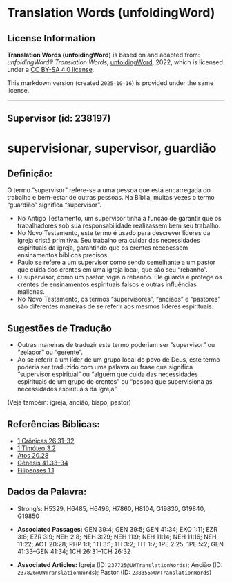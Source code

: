 # Translation Words (unfoldingWord)

## License Information

**Translation Words (unfoldingWord)** is based on and adapted from: _unfoldingWord® Translation Words_, [unfoldingWord](https://unfoldingword.org/utw), 2022, which is licensed under a [CC BY-SA 4.0 license](https://creativecommons.org/licenses/by-sa/4.0/legalcode.en).

This markdown version (created `2025-10-16`) is provided under the same license.



--------------------------------

## Supervisor (id: 238197)

supervisionar, supervisor, guardião
===================================

Definição:
----------

O termo “supervisor” refere\-se a uma pessoa que está encarregada do trabalho e bem\-estar de outras pessoas. Na Bíblia, muitas vezes o termo “guardião” significa “supervisor”.

* No Antigo Testamento, um supervisor tinha a função de garantir que os trabalhadores sob sua responsabilidade realizassem bem seu trabalho.
* No Novo Testamento, este termo é usado para descrever líderes da igreja cristã primitiva. Seu trabalho era cuidar das necessidades espirituais da igreja, garantindo que os crentes recebessem ensinamentos bíblicos precisos.
* Paulo se refere a um supervisor como sendo semelhante a um pastor que cuida dos crentes em uma igreja local, que são seu “rebanho”.
* O supervisor, como um pastor, vigia o rebanho. Ele guarda e protege os crentes de ensinamentos espirituais falsos e outras influências malignas.
* No Novo Testamento, os termos “supervisores”, “anciãos” e “pastores” são diferentes maneiras de se referir aos mesmos líderes espirituais.

Sugestões de Tradução
---------------------

* Outras maneiras de traduzir este termo poderiam ser “supervisor” ou “zelador” ou “gerente”.
* Ao se referir a um líder de um grupo local do povo de Deus, este termo poderia ser traduzido com uma palavra ou frase que significa “supervisor espiritual” ou “alguém que cuida das necessidades espirituais de um grupo de crentes” ou “pessoa que supervisiona as necessidades espirituais da Igreja”.

(Veja também: igreja, ancião, bispo, pastor)

Referências Bíblicas:
---------------------

* [1 Crônicas 26\.31–32](https://ref.ly/1Chr26:31-1Chr26:32)
* [1 Timóteo 3\.2](https://ref.ly/1Tim3:2)
* [Atos 20\.28](https://ref.ly/Acts20:28)
* [Gênesis 41\.33–34](https://ref.ly/Gen41:33-Gen41:34)
* [Filipenses 1\.1](https://ref.ly/Phil1:1)

Dados da Palavra:
-----------------

* Strong’s: H5329, H6485, H6496, H7860, H8104, G19830, G19840, G19850

* **Associated Passages:** GEN 39:4; GEN 39:5; GEN 41:34; EXO 1:11; EZR 3:8; EZR 3:9; NEH 2:8; NEH 3:29; NEH 11:9; NEH 11:14; NEH 11:16; NEH 11:22; ACT 20:28; PHP 1:1; 1TI 3:1; 1TI 3:2; TIT 1:7; 1PE 2:25; 1PE 5:2; GEN 41:33–GEN 41:34; 1CH 26:31–1CH 26:32
* **Associated Articles:** Igreja (ID: `237725@UWTranslationWords`); Ancião (ID: `237826@UWTranslationWords`); Pastor (ID: `238355@UWTranslationWords`)

